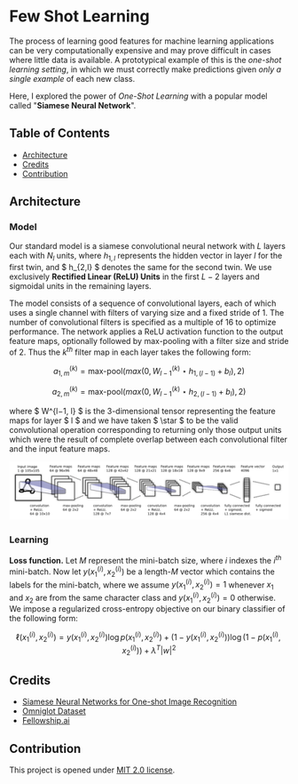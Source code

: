 # Few Shot Learning

The process of learning good features for machine learning applications can be very computationally expensive and may prove difficult in cases where little data is available. A prototypical example of this is the *one-shot learning setting*, in which we must correctly make predictions given *only a single example* of each new class.

Here, I explored the power of *One-Shot Learning* with a popular model called "**Siamese Neural Network**".

## Table of Contents

- [Architecture](#architecture)
- [Credits](#credits)
- [Contribution](#contribution)

## Architecture

### Model

Our standard model is a siamese convolutional neural network with $L$ layers each with $N_l$ units, where $h_{1, l}$ represents the hidden vector in layer $l$ for the first twin, and $ h_{2,l} $ denotes the same for the second twin. We use exclusively **Rectified Linear (ReLU) Units** in the first $L − 2$ layers and sigmoidal units in the remaining layers.

The model consists of a sequence of convolutional layers, each of which uses a single channel with filters of varying size and a fixed stride of 1. The number of convolutional filters is specified as a multiple of 16 to optimize performance. The network applies a ReLU activation function to the output feature maps, optionally followed by max-pooling with a filter size and stride of 2. Thus the $k^{th}$ filter map in each layer takes the following form:

$$
a^{(k)}_{1, m} = \textrm{max-pool}(max(0, W^{(k)}_{l-1} \star h_{1, (l-1)} + b_l), 2)
$$

$$
a^{(k)}_{2, m} = \textrm{max-pool}(max(0, W^{(k)}_{l-1} \star h_{2, (l-1)} + b_l), 2)
$$

where $ W^{l−1, l} $ is the 3-dimensional tensor representing the feature maps for layer $ l $ and we have taken $ \star $ to be the valid convolutional operation corresponding to returning only those output units which were the result of complete overlap between each convolutional filter and the input feature maps.

![Best convolutional architecture selected for verification task. Siamese twin is not depicted, but joins immediately after the 4096 unit fully-connected layer where the L1 component-wise distance between vectors is computed.](images/Siamese%20Network.png)

### Learning

**Loss function.** Let $M$ represent the mini-batch size, where $i$ indexes the $i^{th}$ mini-batch. Now let $y(x^{(i)}_1, x^{(i)}_2)$ be a length-$M$ vector which contains the labels for the mini-batch, where we assume $y(x^{(i)}_1, x^{(i)}_2) = 1$ whenever $x_1$ and $x_2$ are from the same character class and $y(x^{(i)}_1, x^{(i)}_2) = 0$ otherwise. We impose a regularized cross-entropy objective on our binary classifier of the following form:

$$
\ell(x^{(i)}_1, x^{(i)}_2) = y(x^{(i)}_1, x^{(i)}_2)\log{p(x^{(i)}_1, x^{(i)}_2)} + (1 - y(x^{(i)}_1, x^{(i)}_2)) \log{(1 - p(x^{(i)}_1, x^{(i)}_2))} + \lambda^T\big|w\big|^2
$$

## Credits

- [Siamese Neural Networks for One-shot Image Recognition](http://www.cs.cmu.edu/~rsalakhu/papers/oneshot1.pdf)
- [Omniglot Dataset](https://github.com/brendenlake/omniglot)
- [Fellowship&period;ai](http://fellowship.ai)

## Contribution

This project is opened under [MIT 2.0 license](https://github.com/victor-iyiola/few-shot-learning/blob/master/LICENSE).
